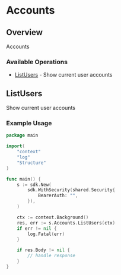 # Accounts

## Overview

Accounts

### Available Operations

* [ListUsers](#listusers) - Show current user accounts

## ListUsers

Show current user accounts

### Example Usage

```go
package main

import(
	"context"
	"log"
	"Structure"
)

func main() {
    s := sdk.New(
        sdk.WithSecurity(shared.Security{
            BearerAuth: "",
        }),
    )

    ctx := context.Background()
    res, err := s.Accounts.ListUsers(ctx)
    if err != nil {
        log.Fatal(err)
    }

    if res.Body != nil {
        // handle response
    }
}
```
